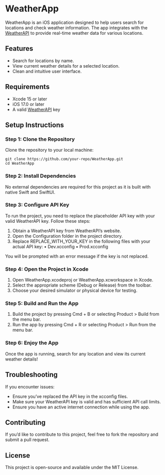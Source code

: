 # WeatherApp

WeatherApp is an iOS application designed to help users search for locations and check weather information. The app integrates with the [WeatherAPI](https://www.weatherapi.com/) to provide real-time weather data for various locations.

## Features
- Search for locations by name.
- View current weather details for a selected location.
- Clean and intuitive user interface.

## Requirements
- Xcode 15 or later
- iOS 17.0 or later
- A valid [WeatherAPI](https://www.weatherapi.com/) key

## Setup Instructions

### Step 1: Clone the Repository
Clone the repository to your local machine:

```
git clone https://github.com/your-repo/WeatherApp.git
cd WeatherApp
```

### Step 2: Install Dependencies

No external dependencies are required for this project as it is built with native Swift and SwiftUI.

### Step 3: Configure API Key

To run the project, you need to replace the placeholder API key with your valid WeatherAPI key. Follow these steps:
1. Obtain a WeatherAPI key from WeatherAPI’s website.
2. Open the Configuration folder in the project directory.
3. Replace REPLACE_WITH_YOUR_KEY in the following files with your actual API key:
•	Dev.xcconfig
•	Prod.xcconfig

You will be prompted with an error message if the key is not replaced.

### Step 4: Open the Project in Xcode
1.	Open WeatherApp.xcodeproj or WeatherApp.xcworkspace in Xcode.
2.	Select the appropriate scheme (Debug or Release) from the toolbar.
3.	Choose your desired simulator or physical device for testing.

### Step 5: Build and Run the App
1.	Build the project by pressing Cmd + B or selecting Product > Build from the menu bar.
2.	Run the app by pressing Cmd + R or selecting Product > Run from the menu bar.

### Step 6: Enjoy the App

Once the app is running, search for any location and view its current weather details!

## Troubleshooting

If you encounter issues:
-	Ensure you’ve replaced the API key in the xcconfig files.
-	Make sure your WeatherAPI key is valid and has sufficient API call limits.
-	Ensure you have an active internet connection while using the app.

## Contributing

If you’d like to contribute to this project, feel free to fork the repository and submit a pull request.

## License

This project is open-source and available under the MIT License.
